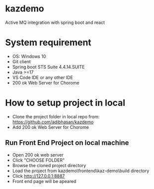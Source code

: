 # kazdemo
Active MQ integration with spring boot and react

# System requirement
- OS: Windows 10 
- Git client
- Spring boot STS Suite 4.4.14.SUITE
- Java >=17
- VS Code IDE or any other IDE
- 200 ok Web Server for Chorome

# How to setup project in local
- Clone the project folder in local repo from: https://github.com/adibhasan/kazdemo
- Add 200 ok Web Server for Chorome

## Run Front End Project on local machine
- Open 200 ok web server 
- Click "CHOOSE FOLDER"
- Browse the cloned project directory 
- Load the project from kazdemo\frontend\kaz-demo\build directory 
- Click http://127.0.0.1:8887 
- Front end page will be apeared
